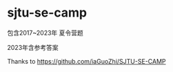 # sjtu-se-camp

包含2017~2023年 夏令营题

2023年含参考答案

Thanks to https://github.com/iaGuoZhi/SJTU-SE-CAMP   
